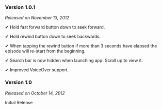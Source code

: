 ### Version 1.0.1

*Released on November 13, 2012*

✔ Hold fast forward button down to seek forward.

✔ Hold rewind button down to seek backwards.

✔ When tapping the rewind button if more than 3 seconds have elapsed the episode will re-start from the beginning.

✔ Search bar is now hidden when launching app. Scroll up to view it.

✔ Improved VoiceOver support.

### Version 1.0

*Released on October 14, 2012*

Initial Release